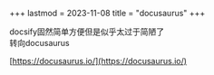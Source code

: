 +++
lastmod = 2023-11-08
title = "docusaurus"
+++

docsify固然简单方便但是似乎太过于简陋了  
转向docusaurus  

[https://docusaurus.io/](https://docusaurus.io/)